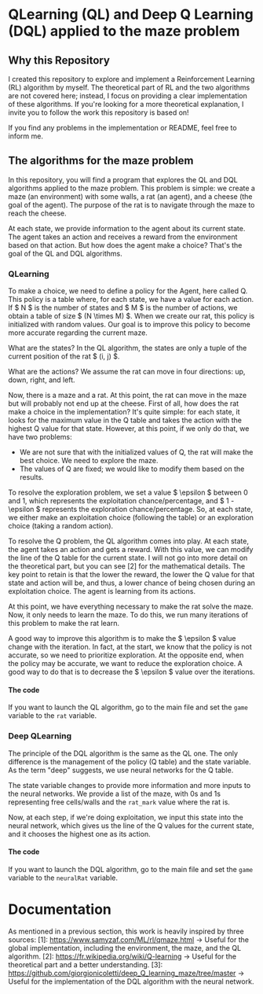 # QLearning (QL) and Deep Q Learning (DQL) applied to the maze problem

## Why this Repository

I created this repository to explore and implement a Reinforcement Learning (RL) algorithm by myself. The theoretical part of RL and the two algorithms are not covered here; instead, I focus on providing a clear implementation of these algorithms. If you're looking for a more theoretical explanation, I invite you to follow the work this repository is based on!

If you find any problems in the implementation or README, feel free to inform me.

## The algorithms for the maze problem

In this repository, you will find a program that explores the QL and DQL algorithms applied to the maze problem.
This problem is simple: we create a maze (an environment) with some walls, a rat (an agent), and a cheese (the goal of the agent).
The purpose of the rat is to navigate through the maze to reach the cheese.

At each state, we provide information to the agent about its current state. The agent takes an action and receives a reward from the environment based on that action. But how does the agent make a choice? That's the goal of the QL and DQL algorithms.

### QLearning

To make a choice, we need to define a policy for the Agent, here called Q. This policy is a table where, for each state, we have a value for each action. If $ N $ is the number of states and $ M $ is the number of actions, we obtain a table of size $ (N \times M) $. When we create our rat, this policy is initialized with random values. Our goal is to improve this policy to become more accurate regarding the current maze.

What are the states? In the QL algorithm, the states are only a tuple of the current position of the rat $ (i, j) $.

What are the actions? We assume the rat can move in four directions: up, down, right, and left.

Now, there is a maze and a rat. At this point, the rat can move in the maze but will probably not end up at the cheese. First of all, how does the rat make a choice in the implementation? It's quite simple: for each state, it looks for the maximum value in the Q table and takes the action with the highest Q value for that state. However, at this point, if we only do that, we have two problems:
- We are not sure that with the initialized values of Q, the rat will make the best choice. We need to explore the maze.
- The values of Q are fixed; we would like to modify them based on the results.

To resolve the exploration problem, we set a value $ \epsilon $ between 0 and 1, which represents the exploitation chance/percentage, and $ 1 - \epsilon $ represents the exploration chance/percentage. So, at each state, we either make an exploitation choice (following the table) or an exploration choice (taking a random action).

To resolve the Q problem, the QL algorithm comes into play. At each state, the agent takes an action and gets a reward. With this value, we can modify the line of the Q table for the current state. I will not go into more detail on the theoretical part, but you can see [2] for the mathematical details. The key point to retain is that the lower the reward, the lower the Q value for that state and action will be, and thus, a lower chance of being chosen during an exploitation choice. The agent is learning from its actions.

At this point, we have everything necessary to make the rat solve the maze. Now, it only needs to learn the maze. To do this, we run many iterations of this problem to make the rat learn.

A good way to improve this algorithm is to make the $ \epsilon $ value change with the iteration. In fact, at the start, we know that the policy is not accurate, so we need to prioritize exploration. At the opposite end, when the policy may be accurate, we want to reduce the exploration choice. A good way to do that is to decrease the $ \epsilon $ value over the iterations.

#### The code

If you want to launch the QL algorithm, go to the main file and set the `game` variable to the `rat` variable.

### Deep QLearning

The principle of the DQL algorithm is the same as the QL one. The only difference is the management of the policy (Q table) and the state variable. As the term "deep" suggests, we use neural networks for the Q table.

The state variable changes to provide more information and more inputs to the neural networks. We provide a list of the maze, with 0s and 1s representing free cells/walls and the `rat_mark` value where the rat is.

Now, at each step, if we're doing exploitation, we input this state into the neural network, which gives us the line of the Q values for the current state, and it chooses the highest one as its action.

#### The code

If you want to launch the DQL algorithm, go to the main file and set the `game` variable to the `neuralRat` variable.

# Documentation

As mentioned in a previous section, this work is heavily inspired by three sources:
[1]: https://www.samyzaf.com/ML/rl/qmaze.html
-> Useful for the global implementation, including the environment, the maze, and the QL algorithm.
[2]: https://fr.wikipedia.org/wiki/Q-learning
-> Useful for the theoretical part and a better understanding.
[3]: https://github.com/giorgionicoletti/deep_Q_learning_maze/tree/master
-> Useful for the implementation of the DQL algorithm with the neural network.